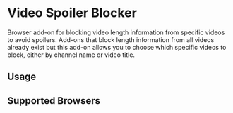 # Video Spoiler Blocker
Browser add-on for blocking video length information from specific videos to avoid spoilers. Add-ons that block length information from all videos already exist but this add-on allows you to choose which specific videos to block, either by channel name or video title.

## Usage

## Supported Browsers
